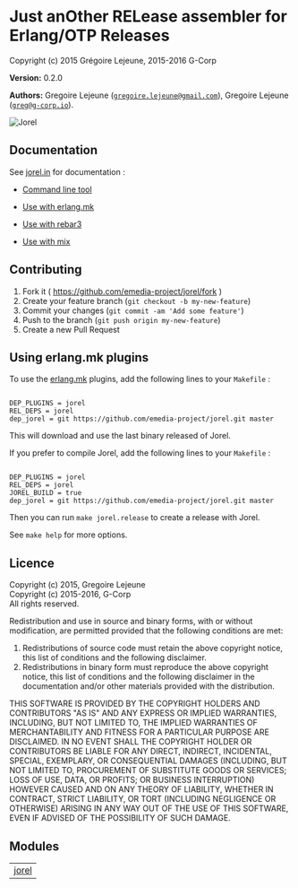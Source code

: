 

# Just anOther RELease assembler for Erlang/OTP Releases #

Copyright (c) 2015 Grégoire Lejeune, 2015-2016 G-Corp

__Version:__ 0.2.0

__Authors:__ Gregoire Lejeune ([`gregoire.lejeune@gmail.com`](mailto:gregoire.lejeune@gmail.com)), Gregoire Lejeune ([`greg@g-corp.io`](mailto:greg@g-corp.io)).

![Jorel](https://raw.githubusercontent.com/emedia-project/jorel/master/Jor-El.jpeg)


## Documentation ##

See [jorel.in](http://jorel.in) for documentation :

* [Command line tool](http://jorel.in/installation/#command-line)

* [Use with erlang.mk](http://jorel.in/installation/#erlangmk-plugin)

* [Use with rebar3](http://jorel.in/installation/#rebar3-plugin)

* [Use with mix](http://jorel.in/installation/#mix-task)



## Contributing ##
1. Fork it ( https://github.com/emedia-project/jorel/fork )
1. Create your feature branch (`git checkout -b my-new-feature`)
1. Commit your changes (`git commit -am 'Add some feature'`)
1. Push to the branch (`git push origin my-new-feature`)
1. Create a new Pull Request



## Using erlang.mk plugins ##

To use the [erlang.mk](http://erlang.mk/) plugins, add the following lines to your `Makefile` :

```

DEP_PLUGINS = jorel
REL_DEPS = jorel
dep_jorel = git https://github.com/emedia-project/jorel.git master

```

This will download and use the last binary released of Jorel.

If you prefer to compile Jorel, add the following lines to your `Makefile` :

```

DEP_PLUGINS = jorel
REL_DEPS = jorel
JOREL_BUILD = true
dep_jorel = git https://github.com/emedia-project/jorel.git master

```

Then you can run `make jorel.release` to create a release with Jorel.

See `make help` for more options.


## Licence ##

Copyright (c) 2015, Gregoire Lejeune<br />
Copyright (c) 2015-2016, G-Corp<br />
All rights reserved.

Redistribution and use in source and binary forms, with or without modification, are permitted provided that the following conditions are met:

1. Redistributions of source code must retain the above copyright notice, this list of conditions and the following disclaimer.
1. Redistributions in binary form must reproduce the above copyright notice, this list of conditions and the following disclaimer in the documentation and/or other materials provided with the distribution.


THIS SOFTWARE IS PROVIDED BY THE COPYRIGHT HOLDERS AND CONTRIBUTORS "AS IS" AND ANY EXPRESS OR IMPLIED WARRANTIES, INCLUDING, BUT NOT LIMITED TO, THE IMPLIED WARRANTIES OF MERCHANTABILITY AND FITNESS FOR A PARTICULAR PURPOSE ARE DISCLAIMED. IN NO EVENT SHALL THE COPYRIGHT HOLDER OR CONTRIBUTORS BE LIABLE FOR ANY DIRECT, INDIRECT, INCIDENTAL, SPECIAL, EXEMPLARY, OR CONSEQUENTIAL DAMAGES (INCLUDING, BUT NOT LIMITED TO, PROCUREMENT OF SUBSTITUTE GOODS OR SERVICES; LOSS OF USE, DATA, OR PROFITS; OR BUSINESS INTERRUPTION) HOWEVER CAUSED AND ON ANY THEORY OF LIABILITY, WHETHER IN CONTRACT, STRICT LIABILITY, OR TORT (INCLUDING NEGLIGENCE OR OTHERWISE) ARISING IN ANY WAY OUT OF THE USE OF THIS SOFTWARE, EVEN IF ADVISED OF THE POSSIBILITY OF SUCH DAMAGE.



## Modules ##


<table width="100%" border="0" summary="list of modules">
<tr><td><a href="https://github.com/botsunit/jorel/blob/master/doc/jorel.md" class="module">jorel</a></td></tr></table>

